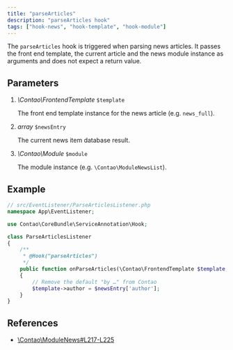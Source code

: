 ```yaml
---
title: "parseArticles"
description: "parseArticles hook"
tags: ["hook-news", "hook-template", "hook-module"]
---
```



The `parseArticles` hook is triggered when parsing news articles. It passes the
front end template, the current article and the news module instance as arguments
and does not expect a return value.


## Parameters

1. *\Contao\FrontendTemplate* `$template`

    The front end template instance for the news article (e.g. `news_full`).

2. *array* `$newsEntry`

    The current news item database result.

3. *\Contao\Module* `$module`

    The module instance (e.g. `\Contao\ModuleNewsList`).


## Example

```php
// src/EventListener/ParseArticlesListener.php
namespace App\EventListener;

use Contao\CoreBundle\ServiceAnnotation\Hook;

class ParseArticlesListener
{
    /**
     * @Hook("parseArticles")
     */
    public function onParseArticles(\Contao\FrontendTemplate $template, array $newsEntry, \Contao\Module $module): void
    {
        // Remove the default "by …" from Contao
        $template->author = $newsEntry['author'];
    }
}
```


## References

* [\Contao\ModuleNews#L217-L225](https://github.com/contao/contao/blob/4.7.6/news-bundle/src/Resources/contao/modules/ModuleNews.php#L217-L225)
